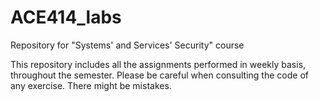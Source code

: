 # ACE414_labs
Repository for "Systems' and Services' Security" course 

This repository includes all the assignments performed in weekly basis, throughout the semester. Please be careful when consulting the code of any exercise. There might be mistakes. 
